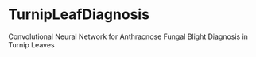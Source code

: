 # TurnipLeafDiagnosis
Convolutional Neural Network for Anthracnose Fungal Blight Diagnosis in Turnip Leaves
